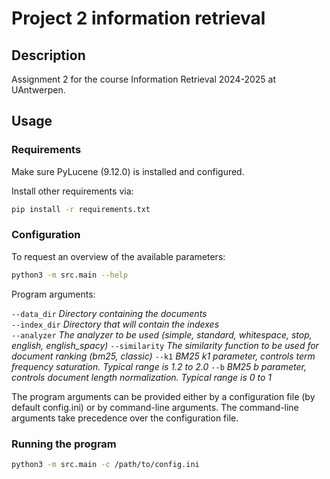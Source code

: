 # Project 2 information retrieval

## Description

Assignment 2 for the course Information Retrieval 2024-2025 at UAntwerpen.

## Usage

### Requirements

Make sure PyLucene (9.12.0) is installed and configured.

Install other requirements via:

```bash
pip install -r requirements.txt
```

### Configuration

To request an overview of the available parameters:

```bash
python3 -m src.main --help
```

Program arguments:

`--data_dir` *Directory containing the documents*  
`--index_dir` *Directory that will contain the indexes*  
`--analyzer` *The analyzer to be used (simple, standard, whitespace, stop, english, english_spacy)*
`--similarity` *The similarity function to be used for document ranking (bm25, classic)*
`--k1` *BM25 k1 parameter, controls term frequency saturation. Typical range is 1.2 to 2.0*
`--b` *BM25 b parameter, controls document length normalization. Typical range is 0 to 1*

The program arguments can be provided either by a configuration file (by default config.ini) or by command-line
arguments.
The command-line arguments take precedence over the configuration file.

### Running the program

```bash
python3 -m src.main -c /path/to/config.ini
```


